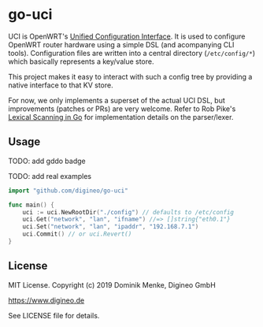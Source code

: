 # go-uci

UCI is OpenWRT's [Unified Configuration Interface][uci-git]. It is
used to configure OpenWRT router hardware using a simple DSL (and
acompanying CLI tools). Configuration files are written into a
central directory (`/etc/config/*`) which basically represents a
key/value store.

This project makes it easy to interact with such a config tree by
providing a native interface to that KV store.

For now, we only implements a superset of the actual UCI DSL, but
improvements (patches or PRs) are very welcome. Refer to Rob Pike's
[Lexical Scanning in Go][pike-lex] for implementation details on the
parser/lexer.

[uci-git]: https://git.openwrt.org/?p=project/uci.git;a=summary
[pike-lex]: https://talks.golang.org/2011/lex.slide

## Usage

TODO: add gddo badge

TODO: add real examples

```go
import "github.com/digineo/go-uci"

func main() {
	uci := uci.NewRootDir("./config") // defaults to /etc/config
	uci.Get("network", "lan", "ifname") //=> []string{"eth0.1"}
	uci.Set("network", "lan", "ipaddr", "192.168.7.1")
	uci.Commit() // or uci.Revert()
}
```

## License

MIT License. Copyright (c) 2019 Dominik Menke, Digineo GmbH

<https://www.digineo.de>

See LICENSE file for details.
